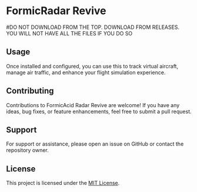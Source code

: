 # FormicRadar Revive
#DO NOT DOWNLOAD FROM THE TOP. DOWNLOAD FROM RELEASES. YOU WILL NOT HAVE ALL THE FILES IF YOU DO SO



## Usage

Once installed and configured, you can use this to track virtual aircraft, manage air traffic, and enhance your flight simulation experience.

## Contributing

Contributions to FormicAcid Radar Revive are welcome! If you have any ideas, bug fixes, or feature enhancements, feel free to submit a pull request.

## Support

For support or assistance, please open an issue on GitHub or contact the repository owner.

## License

This project is licensed under the [MIT License](LICENSE).
